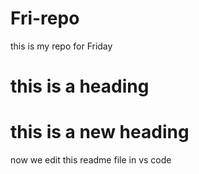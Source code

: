 # Fri-repo
this is my repo for Friday

# this is a heading
# this is a new heading

now we edit this readme file in vs code
